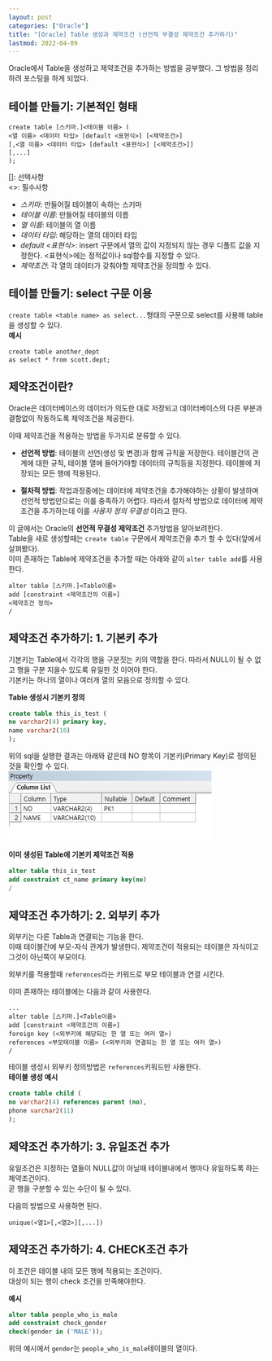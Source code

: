```yaml
---
layout: post
categories: ["Oracle"]
title: "[Oracle] Table 생성과 제약조건 (선언적 무결성 제약조건 추가하기)"
lastmod: 2022-04-09
---
```

Oracle에서 Table을 생성하고 제약조건을 추가하는 방법을 공부했다. 
그 방법을 정리하려 포스팅을 하게 되었다.  
  
## 테이블 만들기: 기본적인 형태  

```
create table [스키마.]<테이블 이름> (
<열 이름> <데이터 타입> [default <표현식>] [<제약조건>]
[,<열 이름> <데이터 타입> [default <표현식>] [<제약조건>]]
[,...]
);
```  
[]: 선택사항  
<>: 필수사항  
  
* *스키마*: 만들어질 테이블이 속하는 스키마
* *테이블 이름*: 만들어질 테이블의 이름
* *열 이름*: 테이블의 열 이름
* *데이터 타입*: 해당하는 열의 데이터 타입
* *default <표현식>*: insert 구문에서 열의 값이 지정되지 않는 경우 
디폴트 값을 지정한다. <표현식>에는 정적값이나 sql함수를 지정할 수 있다.  
* *제약조건*: 각 열의 데이터가 갖춰야할 제약조건을 정의할 수 있다.  
  
## 테이블 만들기: select 구문 이용  
`create table <table name> as select...`형태의 구문으로 
select를 사용해 table을 생성할 수 있다.  
**예시**  
```
create table another_dept
as select * from scott.dept;
```  

## 제약조건이란?  
Oracle은 데이터베이스의 데이터가 의도한 대로 저장되고 
데이터베이스의 다른 부분과 결함없이 작동하도록 제약조건을 제공한다.  

이때 제약조건을 적용하는 방법을 두가지로 분류할 수 있다.  

* **선언적 방법**: 
테이블의 선언(생성 및 변경)과 함께 규칙을 저장한다. 
테이블간의 관계에 대한 규칙, 테이블 열에 들어가야할 데이터의 규칙등을 지정한다. 
테이블에 저장되는 모든 행에 적용된다.  

* **절차적 방법**: 
작업과정중에는 데이터에 제약조건을 추가해야하는 상황이 발생하며 선언적 
방법만으로는 이를 충족하기 어렵다. 따라서 절차적 방법으로 
데이터에 제약조건을 추가하는데 이를 *사용자 정의 무결성* 이라고 한다.  
  
이 글에서는 Oracle의 **선언적 무결성 제약조건** 추가방법을 알아보려한다.  
Table을 새로 생성할때는 `create table` 구문에서 제약조건을 추가 할 수 있다(앞에서 살펴봤다).  
이미 존재하는 Table에 제약조건을 추가할 때는 아래와 같이 `alter table add`를 사용한다.
```
alter table [스키마.]<Table이름>
add [constraint <제약조건의 이름>]
<제약조건 정의>
/
```  
  
  
## 제약조건 추가하기: 1. 기본키 추가  
기본키는 Table에서 각각의 행을 구분짓는 키의 역할을 한다. 
따라서 NULL이 될 수 없고 행을 구분 지을수 있도록 유일한 것 이어야 한다.  
기본키는 하나의 열이나 여러개 열의 모음으로 정의할 수 있다.   
  
**Table 생성시 기본키 정의**  
``` sql
create table this_is_test (
no varchar2(4) primary key,
name varchar2(10)
);
```
위의 sql을 실행한 결과는 아래와 같은데 NO 항목이 기본키(Primary Key)로 
정의된 것을 확인할 수 있다.  
![pk](/assets/img/2020-02-20-oracle-create-table/pk1.png)  

**이미 생성된 Table에 기본키 제약조건 적용**  
``` sql
alter table this_is_test
add constraint ct_name primary key(no)
/
```
## 제약조건 추가하기: 2. 외부키 추가  
외부키는 다른 Table과 연결되는 기능을 한다.  
이때 테이블간에 부모-자식 관계가 발생한다. 제약조건이 적용되는 테이블은 
자식이고 그것이 아닌쪽이 부모이다.  
  
외부키를 적용할때 `references`라는 키워드로 부모 테이블과 연결 시킨다.  
  
이미 존재하는 테이블에는 다음과 같이 사용한다.  
```
...
alter table [스키마.]<Table이름>
add [constraint <제약조건의 이름>]
foreign key (<외부키에 해당되는 한 열 또는 여러 열>)
references <부모테이블 이름> (<외부키와 연결되는 한 열 또는 여러 열>)
/
```  

테이블 생성시 외부키 정의방법은 `references`키워드만 사용한다.  
**테이블 생성 예시**
``` sql
create table child (
no varchar2(4) references parent (no),
phone varchar2(11)
);
```
  
## 제약조건 추가하기: 3. 유일조건 추가  
유일조건은 지정하는 열들이 NULL값이 아닐때 
테이블내에서 행마다 유일하도록 하는 제약조건이다.  
곧 행을 구분할 수 있는 수단이 될 수 있다.  
  
다음의 방법으로 사용하면 된다.  
```
unique(<열1>[,<열2>][,...])
```
  
## 제약조건 추가하기: 4. CHECK조건 추가  
이 조건은 테이블 내의 모든 행에 적용되는 조건이다.  
대상이 되는 행이 check 조건을 만족해야한다.  
  
**예시**  
``` sql
alter table people_who_is_male
add constraint check_gender
check(gender in ('MALE'));
```  
위의 예시에서 `gender`는 `people_who_is_male`테이블의 
열이다.  
